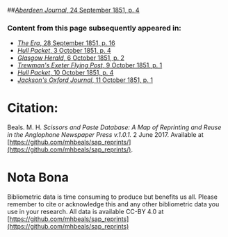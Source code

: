 ##[*Aberdeen Journal*, 24 September 1851, p. 4](https://mhbeals.github.io/sap_html/Aberdeen-Journal/Aberdeen-Journal-24-September-1851-p-4)

### Content from this page subsequently appeared in:
+ [*The Era*, 28 September 1851, p. 16](https://mhbeals.github.io/sap_html/The-Era/The-Era-28-September-1851-p-16)
+ [*Hull Packet*, 3 October 1851, p. 4](https://mhbeals.github.io/sap_html/Hull-Packet/Hull-Packet-3-October-1851-p-4)
+ [*Glasgow Herald*, 6 October 1851, p. 2](https://mhbeals.github.io/sap_html/Glasgow-Herald/Glasgow-Herald-6-October-1851-p-2)
+ [*Trewman's Exeter Flying Post*, 9 October 1851, p. 1](https://mhbeals.github.io/sap_html/Trewman's-Exeter-Flying-Post/Trewman's-Exeter-Flying-Post-9-October-1851-p-1)
+ [*Hull Packet*, 10 October 1851, p. 4](https://mhbeals.github.io/sap_html/Hull-Packet/Hull-Packet-10-October-1851-p-4)
+ [*Jackson's Oxford Journal*, 11 October 1851, p. 1](https://mhbeals.github.io/sap_html/Jackson's-Oxford-Journal/Jackson's-Oxford-Journal-11-October-1851-p-1)
                    
# Citation: 

Beals. M. H. *Scissors and Paste Database: A Map of Reprinting and Reuse in the Anglophone Newspaper Press v.1.0.1.* 2 June 2017. Available at [https://github.com/mhbeals/sap_reprints/](https://github.com/mhbeals/sap_reprints/). 
                    
# Nota Bona

Bibliometric data is time consuming to produce but benefits us all. Please remember to cite or acknowledge this and any other bibliometric data you use in your research. All data is available CC-BY 4.0 at [https://github.com/mhbeals/sap_reprints](https://github.com/mhbeals/sap_reprints)
